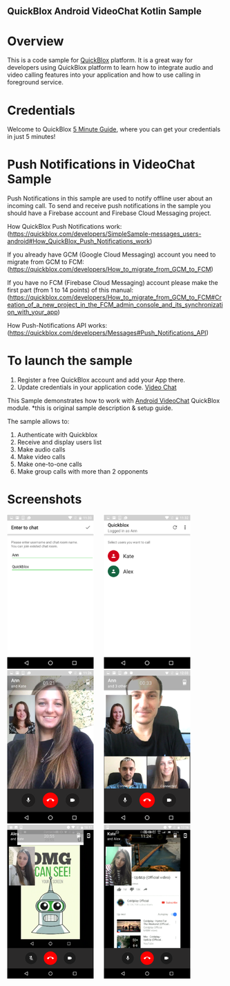 <h2> QuickBlox Android VideoChat Kotlin Sample </h2>

# Overview

This is a code sample for [QuickBlox](http://quickblox.com/) platform.
It is a great way for developers using QuickBlox platform to learn how to integrate audio and video calling features into your application and how to use calling in foreground service.



# Credentials

Welcome to QuickBlox [5 Minute Guide](https://quickblox.com/developers/5_Minute_Guide), where you can get your credentials in just 5 minutes!



# Push Notifications in VideoChat Sample

Push Notifications in this sample are used to notify offline user about an incoming call.
To send and receive push notifications in the sample you should have a Firebase account and Firebase Cloud Messaging project.

How QuickBlox Push Notifications work:
(https://quickblox.com/developers/SimpleSample-messages_users-android#How_QuickBlox_Push_Notifications_work)

If you already have GCM (Google Cloud Messaging) account you need to migrate from GCM to FCM:
(https://quickblox.com/developers/How_to_migrate_from_GCM_to_FCM)

If you have no FCM (Firebase Cloud Messaging) account please make the first part (from 1 to 14 points) of this manual:
(https://quickblox.com/developers/How_to_migrate_from_GCM_to_FCM#Creation_of_a_new_project_in_the_FCM_admin_console_and_its_synchronization_with_your_app)

How Push-Notifications API works:
(https://quickblox.com/developers/Messages#Push_Notifications_API)



# To launch the sample

1. Register a free QuickBlox account and add your App there.
2. Update credentials in your application code. [Video Chat](https://quickblox.com/developers/5_Minute_Guide#Update_authentication_credentials_2)


This Sample demonstrates how to work with [Android VideoChat](https://quickblox.com/developers/Sample-webrtc-android) QuickBlox module.
*this is original sample description & setup guide.

The sample allows to:

1. Authenticate with Quickblox
2. Receive and display users list
3. Make audio calls
4. Make video calls
5. Make one-to-one calls
6. Make group calls with more than 2 opponents



# Screenshots
<img src="screenshots/Login.png" width=200 />
&nbsp;&nbsp;&nbsp;&nbsp; <img src="screenshots/Users.png" width=200 />
&nbsp;&nbsp;&nbsp;&nbsp; <img src="screenshots/p2p.png" width=200 />
&nbsp;&nbsp;&nbsp;&nbsp; <img src="screenshots/Group.png" width=200 />
&nbsp;&nbsp;&nbsp;&nbsp; <img src="screenshots/Screenshare_picture.png" width=200 />
&nbsp;&nbsp;&nbsp;&nbsp; <img src="screenshots/Screenshare_youtube.png" width=200 />
